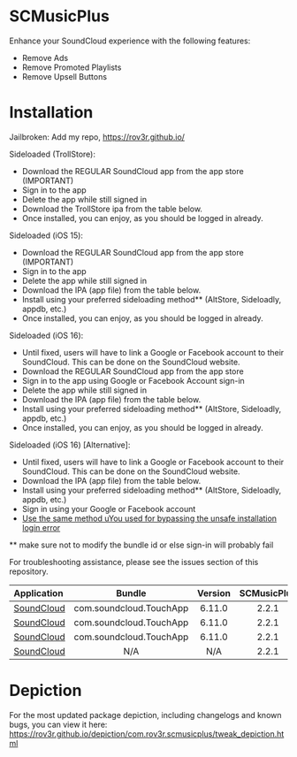 # SCMusicPlus
Enhance your SoundCloud experience with the following features:
- Remove Ads
- Remove Promoted Playlists
- Remove Upsell Buttons

# Installation
Jailbroken: Add my repo, https://rov3r.github.io/

Sideloaded (TrollStore):
- Download the REGULAR SoundCloud app from the app store (IMPORTANT)
- Sign in to the app
- Delete the app while still signed in
- Download the TrollStore ipa from the table below.
- Once installed, you can enjoy, as you should be logged in already.


Sideloaded (iOS 15):
- Download the REGULAR SoundCloud app from the app store (IMPORTANT)
- Sign in to the app
- Delete the app while still signed in
- Download the IPA (app file) from the table below.
- Install using your preferred sideloading method** (AltStore, Sideloadly, appdb, etc.)
- Once installed, you can enjoy, as you should be logged in already.

Sideloaded (iOS 16):
- Until fixed, users will have to link a Google or Facebook account to their SoundCloud. This can be done on the SoundCloud website.
- Download the REGULAR SoundCloud app from the app store
- Sign in to the app using Google or Facebook Account sign-in
- Delete the app while still signed in
- Download the IPA (app file) from the table below.
- Install using your preferred sideloading method** (AltStore, Sideloadly, appdb, etc.)
- Once installed, you can enjoy, as you should be logged in already.

Sideloaded (iOS 16) [Alternative]:
- Until fixed, users will have to link a Google or Facebook account to their SoundCloud. This can be done on the SoundCloud website.
- Download the IPA (app file) from the table below.
- Install using your preferred sideloading method** (AltStore, Sideloadly, appdb, etc.)
- Sign in using your Google or Facebook account
- [Use the same method uYou used for bypassing the unsafe installation login error](https://github.com/qnblackcat/uYouPlus/discussions/447)

** make sure not to modify the bundle id or else sign-in will probably fail

For troubleshooting assistance, please see the issues section of this repository.

| Application | Bundle | Version | SCMusicPlus | File Type |
| :--- |:---:|:---:|:---:|:---:|
| [SoundCloud](https://rov3r.github.io/depiction/com.rov3r.scmusicplus/soundcloud-6.11.0-SCMusicPlus-2.2.1.ipa) | com.soundcloud.TouchApp | 6.11.0 | 2.2.1 | IPA |
| [SoundCloud](https://rov3r.github.io/scmusicplus/trollstore.html) | com.soundcloud.TouchApp | 6.11.0 | 2.2.1 | TrollStore |
| [SoundCloud](https://rov3r.github.io/depiction/com.rov3r.scmusicplus/soundcloud-6.11.0-SCMusicPlus-2.2.1.zip) | com.soundcloud.TouchApp | 6.11.0 | 2.2.1 | ZIP |
| [SoundCloud](https://rov3r.github.io/deb/com.rov3r.scmusicplus_2.2.1_iphoneos-arm.deb) | N/A | N/A | 2.2.1 | DEB |

# Depiction
For the most updated package depiction, including changelogs and known bugs, you can view it here: https://rov3r.github.io/depiction/com.rov3r.scmusicplus/tweak_depiction.html
